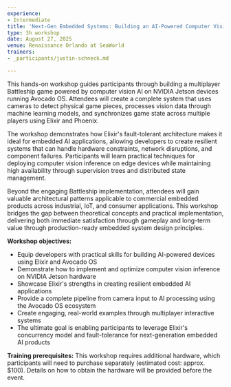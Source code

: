 ```yaml
---
experience:
- Intermediate
title: 'Next-Gen Embedded Systems: Building an AI-Powered Computer Vision Game with Elixir and Avocado OS'
type: 3h workshop
date: August 27, 2025
venue: Renaissance Orlando at SeaWorld
trainers:
- _participants/justin-schneck.md

---
```

This hands-on workshop guides participants through building a multiplayer Battleship game powered by computer vision AI on NVIDIA Jetson devices running Avocado OS. Attendees will create a complete system that uses cameras to detect physical game pieces, processes vision data through machine learning models, and synchronizes game state across multiple players using Elixir and Phoenix.

The workshop demonstrates how Elixir's fault-tolerant architecture makes it ideal for embedded AI applications, allowing developers to create resilient systems that can handle hardware constraints, network disruptions, and component failures. Participants will learn practical techniques for deploying computer vision inference on edge devices while maintaining high availability through supervision trees and distributed state management.

Beyond the engaging Battleship implementation, attendees will gain valuable architectural patterns applicable to commercial embedded products across industrial, IoT, and consumer applications. This workshop bridges the gap between theoretical concepts and practical implementation, delivering both immediate satisfaction through gameplay and long-term value through production-ready embedded system design principles.

**Workshop objectives:**

 * Equip developers with practical skills for building AI-powered devices using Elixir and Avocado OS
 * Demonstrate how to implement and optimize computer vision inference on NVIDIA Jetson hardware
 * Showcase Elixir's strengths in creating resilient embedded AI applications
 * Provide a complete pipeline from camera input to AI processing using the Avocado OS ecosystem
 * Create engaging, real-world examples through multiplayer interactive systems
 * The ultimate goal is enabling participants to leverage Elixir's concurrency model and fault-tolerance for next-generation embedded AI products

**Training prerequisites:**
This workshop requires additional hardware, which participants will need to purchase separately (estimated cost: approx. $100). Details on how to obtain the hardware will be provided before the event.
